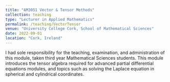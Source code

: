 ```yaml
---
title: "AM3051 Vector & Tensor Methods"
collection: teaching
type: "Lecturer in Applied Mathematics"
permalink: /teaching/VectorTensor
venue: "University College Cork, School of Mathematical Sciences"
date: 2022-09-01
location: "Cork, Ireland"
---
```


I had sole responsibility for the teaching, examination, and administration of this module, taken third year Mathematical Sciences students.
This module introduces the tensor algebra required for advanced partial differential equations modules, and topics such as solving the Laplace equation in spherical and cylindrical coordinates.

